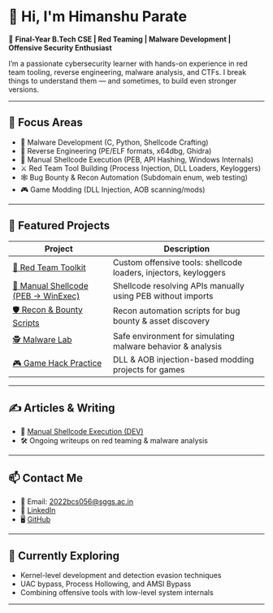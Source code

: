 # 👋 Hi, I'm Himanshu Parate

🎯 **Final-Year B.Tech CSE | Red Teaming | Malware Development | Offensive Security Enthusiast**

I’m a passionate cybersecurity learner with hands-on experience in red team tooling, reverse engineering, malware analysis, and CTFs. I break things to understand them — and sometimes, to build even stronger versions.

---

## 🧰 Focus Areas

- 🐍 Malware Development (C, Python, Shellcode Crafting)
- 🧬 Reverse Engineering (PE/ELF formats, x64dbg, Ghidra)
- 🧠 Manual Shellcode Execution (PEB, API Hashing, Windows Internals)
- ⚔️ Red Team Tool Building (Process Injection, DLL Loaders, Keyloggers)
- 🕸️ Bug Bounty & Recon Automation (Subdomain enum, web testing)
- 🎮 Game Modding (DLL Injection, AOB scanning/mods)

---

## 🚀 Featured Projects

| Project | Description |
|--------|-------------|
| [🔧 Red Team Toolkit](https://github.com/HimanshuP601/red-team-journey) | Custom offensive tools: shellcode loaders, injectors, keyloggers |
| [🦠 Manual Shellcode (PEB → WinExec)](https://github.com/HimanshuP601/ManualShellcodePEB) | Shellcode resolving APIs manually using PEB without imports |
| [🛡️ Recon & Bounty Scripts](https://github.com/HimanshuP601/recon-tools) | Recon automation scripts for bug bounty & asset discovery |
| [🕵️ Malware Lab](https://github.com/HimanshuP601/malware-lab) | Safe environment for simulating malware behavior & analysis |
| [🎮 Game Hack Practice](https://github.com/HimanshuP601/game-mods) | DLL & AOB injection-based modding projects for games |

---

## ✍️ Articles & Writing

- 📖 [Manual Shellcode Execution (DEV)](https://dev.to/himanshup601/from-peb-to-winexec-manual-shellcode-execution-without-imports-on-windows-x64-5ebc)
- 🛠️ Ongoing writeups on red teaming & malware analysis

---

## 📫 Contact Me

- 📧 Email: 2022bcs056@sggs.ac.in
- 🔗 [LinkedIn](https://www.linkedin.com/in/himanshu-parate-6582452b1/)
- 🖥️ [GitHub](https://github.com/HimanshuP601)

---

## 🧭 Currently Exploring

- Kernel-level development and detection evasion techniques  
- UAC bypass, Process Hollowing, and AMSI Bypass  
- Combining offensive tools with low-level system internals  

---


